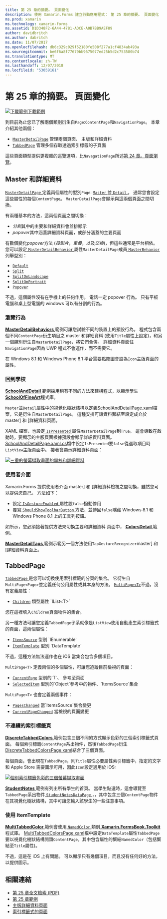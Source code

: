 ```yaml
---
title: 第 25 章的摘要。 頁面變化
description: 使用 Xamarin.Forms 建立行動應用程式： 第 25 章的摘要。 頁面變化
ms.prod: xamarin
ms.technology: xamarin-forms
ms.assetid: D1D348F2-6A44-4781-ADCE-A0B7BB9AEF89
author: davidbritch
ms.author: dabritch
ms.date: 11/07/2017
ms.openlocfilehash: db6c329c029f52180fe508f277a1cf4834ab493a
ms.sourcegitcommit: be6f6a8f77679bb9675077ed25b5d2c753580b74
ms.translationtype: MT
ms.contentlocale: zh-TW
ms.lasthandoff: 12/07/2018
ms.locfileid: "53059161"
---
```

# <a name="summary-of-chapter-25-page-varieties"></a>第 25 章的摘要。 頁面變化

[![下載範例](~/media/shared/download.png)下載範例](https://github.com/xamarin/xamarin-forms-book-samples/tree/master/Chapter25)

到目前為止您已了解兩個類別衍生自`Page`:`ContentPage`和`NavigationPage`。 本章介紹其他兩個：

- [`MasterDetailPage`](xref:Xamarin.Forms.MasterDetailPage) 管理兩個頁面、 主版和詳細資料
- [`TabbedPage`](xref:Xamarin.Forms.TabbedPage) 管理多個存取透過索引標籤的子頁面

這些頁面類型提供更複雜的巡覽選項，比`NavagationPage`所述[第 24 章。頁面瀏覽](~/xamarin-forms/creating-mobile-apps-xamarin-forms/summaries/chapter24.md)。

## <a name="master-and-detail"></a>Master 和詳細資料

[ `MasterDetailPage` ](xref:Xamarin.Forms.MasterDetailPage)定義兩個屬性的型別`Page`: [ `Master` ](xref:Xamarin.Forms.MasterDetailPage.Master)並[ `Detail` ](xref:Xamarin.Forms.MasterDetailPage.Detail)。 通常您會設定這些屬性的每個`ContentPage`。 `MasterDetailPage`會顯示與這兩個頁面之間切換。

有兩種基本的方法，這兩個頁面之間切換：

- *分割*其中的主要和詳細資料會並排顯示
- *popover*其中涵蓋詳細資料頁面，或部分涵蓋的主要頁面

有數個變化*popover*方法 (*投影片*，*重疊*，以及*交換*)，但這些通常是平台相依。 您可以設定[ `MasterDetailBehavior` ](xref:Xamarin.Forms.MasterDetailPage.MasterBehavior)屬性`MasterDetailPage`成員[ `MasterBehavior` ](xref:Xamarin.Forms.MasterBehavior)列舉型別：

- [`Default`](xref:Xamarin.Forms.MasterBehavior.Default)
- [`Split`](xref:Xamarin.Forms.MasterBehavior.Split)
- [`SplitOnLandscape`](xref:Xamarin.Forms.MasterBehavior.SplitOnLandscape)
- [`SplitOnPortrait`](xref:Xamarin.Forms.MasterBehavior.SplitOnPortrait)
- [`Popover`](xref:Xamarin.Forms.MasterBehavior.Popover)

不過，這個屬性沒有在手機上的任何作用。 電話一定 popover 行為。 只有平板電腦和桌上型電腦的 windows 可以有分割的行為。

### <a name="exploring-the-behaviors"></a>瀏覽行為

[ **MasterDetailBehaviors** ](https://github.com/xamarin/xamarin-forms-book-samples/tree/master/Chapter25/MasterDetailBehaviors)範例可讓您試驗不同的裝置上的預設行為。 程式包含兩個不同`ContentPage`衍生項目之 master 和詳細資料 (使用`Title`屬性上設定)，和另一個類別衍生自`MasterDetailPage`，將它們合併。 詳細資料頁面住`NavigationPage`因為 UWP 程式不會運作，而不需要它。

在 Windows 8.1 和 Windows Phone 8.1 平台需要點陣圖會設為`Icon`主版頁面的屬性。

### <a name="back-to-school"></a>回到學校

[ **SchoolAndDetail** ](https://github.com/xamarin/xamarin-forms-book-samples/tree/master/Chapter25/SchoolAndDetail)範例採用稍有不同的方法來建構程式，以顯示學生[ **SchoolOfFineArt**](https://github.com/xamarin/xamarin-forms-book-samples/tree/master/Libraries/SchoolOfFineArt)程式庫。

`Master`並`Detail`屬性中的視覺化樹狀結構以定義[SchoolAndDetailPage.xaml](https://github.com/xamarin/xamarin-forms-book-samples/blob/master/Chapter25/SchoolAndDetail/SchoolAndDetail/SchoolAndDetail/SchoolAndDetailPage.xaml)檔案，它是衍生自`MasterDetailPage`。 這種安排可讓資料繫結至設定成介於 master] 和 [詳細資料頁面。

XAML 檔案，也設定[ `IsPresented` ](xref:Xamarin.Forms.MasterDetailPage.IsPresented)屬性`MasterDetailPage`到`True`。 這會導致在啟動時，要顯示的主版頁面根據預設會顯示詳細資料頁面。 [SchoolAndDetailPage.xaml.cs](https://github.com/xamarin/xamarin-forms-book-samples/blob/master/Chapter25/SchoolAndDetail/SchoolAndDetail/SchoolAndDetail/SchoolAndDetailPage.xaml.cs)檔中設定`IsPresented`要`false`從選取項目時`ListView`主版頁面中。 接著會顯示詳細資料頁面：

[![三重的螢幕擷取畫面的學校和詳細資料](images/ch25fg09-small.png "詳細資料頁面上，從 MasterDetailPage")](images/ch25fg09-large.png#lightbox "MasterDetailPage 從詳細資料頁面")

### <a name="your-own-user-interface"></a>使用者介面

Xamarin.Forms 提供使用者介面 master] 和 [詳細資料檢視之間切換，雖然您可以提供您自己。 方法如下：

- 設定[ `IsGestureEnabled` ](xref:Xamarin.Forms.MasterDetailPage.IsGestureEnabled)屬性設`false`撥動停用
- 覆寫[ `ShouldShowToolbarButton` ](xref:Xamarin.Forms.MasterDetailPage.ShouldShowToolbarButton)方法，並傳回`false`隱藏 Windows 8.1 和 Windows Phone 8.1 上的工具列按鈕。

如所示，您必須接著提供方法來切換主要和詳細資料 頁面中， [ **ColorsDetail** ](https://github.com/xamarin/xamarin-forms-book-samples/tree/master/Chapter25/ColorsDetails)範例。

[ **MasterDetailTaps** ](https://github.com/xamarin/xamarin-forms-book-samples/tree/master/Chapter25/MasterDetailTaps)範例示範另一個方法使用`TapGestureRecognizer`master] 和 [詳細資料頁面上。

## <a name="tabbedpage"></a>TabbedPage

[ `TabbedPage` ](xref:Xamarin.Forms.TabbedPage)是您可以切換使用索引標籤的分頁的集合。 它衍生自`MultiPage<Page>`並定義任何公用屬性或其本身的方法。 [`MultiPage<T>`](xref:Xamarin.Forms.MultiPage`1)不過，沒有定義屬性：

- [`Children`](xref:Xamarin.Forms.MultiPage`1.Children) 類型屬性 `IList<T>`

您在這裡填入`Children`頁面物件的集合。

另一種方法可讓您定義`TabbedPage`子系就像是`ListView`使用自動產生索引標籤式的頁面，這兩個屬性：

- [`ItemsSource`](xref:Xamarin.Forms.MultiPage`1.ItemsSource) 型別 `IEnumerable`
- [`ItemTemplate`](xref:Xamarin.Forms.MultiPage`1.ItemTemplate) 型別 `DataTemplate`

不過，這種方法無法運作也在 iOS 當集合包含多個項目。

`MultiPage<T>` 定義兩個的多個屬性，可讓您追蹤目前檢視的頁面：

- [`CurrentPage`](xref:Xamarin.Forms.MultiPage`1.CurrentPage) 型別的`T`、 參考至頁面
- [`SelectedItem`](xref:Xamarin.Forms.MultiPage`1.SelectedItem) 型別的`Object`參考中的物件、`ItemsSource`集合

`MultiPage<T>` 也會定義兩個事件：

- [`PagesChanged`](xref:Xamarin.Forms.MultiPage`1.PagesChanged) 當`ItemsSource`集合變更
- [`CurrentPageChanged`](xref:Xamarin.Forms.MultiPage`1.CurrentPageChanged) 當檢視的頁面變更

### <a name="discrete-tab-pages"></a>不連續的索引標籤頁

[ **DiscreteTabbedColors** ](https://github.com/xamarin/xamarin-forms-book-samples/tree/master/Chapter25/DiscreteTabbedColors)範例包含三個不同的方式顯示色彩的三個索引標籤式頁面。 每個索引標籤`ContentPage`系出物件，然後`TabbedPage`衍生[DiscreteTabbedColorsPage.xaml](https://github.com/xamarin/xamarin-forms-book-samples/blob/master/Chapter25/DiscreteTabbedColors/DiscreteTabbedColors/DiscreteTabbedColors/DiscreteTabbedColorsPage.xaml)結合了三個頁面。

每個頁面，會出現在`TabbedPage`，則`Title`屬性必要屬性索引標籤中，指定的文字和 Apple Store 需要圖示可用，因此`Icon`設定適用於 iOS:

[![個別索引標籤色彩的三個螢幕擷取畫面](images/ch25fg13-small.png "TabbedPage")](images/ch25fg13-large.png#lightbox "TabbedPage")

[ **StudentNotes** ](https://github.com/xamarin/xamarin-forms-book-samples/tree/master/Chapter25/StudentNotes)範例有列出所有學生的首頁。 當學生點選時，這會導覽至`TabbedPage`系出物件[ `StudentNotesDataPage` ](https://github.com/xamarin/xamarin-forms-book-samples/blob/master/Chapter25/StudentNotes/StudentNotes/StudentNotes/StudentNotesDataPage.xaml)，，其中包含三個`ContentPage`物件在其視覺化樹狀結構，其中可讓您輸入該學生的一些注意事項。

### <a name="using-an-itemtemplate"></a>使用 ItemTemplate

[ **MultiTabbedColor** ](https://github.com/xamarin/xamarin-forms-book-samples/tree/master/Chapter25/MultiTabbedColors)範例會使用[ `NamedColor` ](https://github.com/xamarin/xamarin-forms-book-samples/blob/master/Libraries/Xamarin.FormsBook.Toolkit/Xamarin.FormsBook.Toolkit/NamedColor.cs)類別[ **Xamarin.FormsBook.Toolkit**](https://github.com/xamarin/xamarin-forms-book-samples/tree/master/Libraries/Xamarin.FormsBook.Toolkit)程式庫。 [MultiTabbedColorsPage.xaml](https://github.com/xamarin/xamarin-forms-book-samples/blob/master/Chapter25/MultiTabbedColors/MultiTabbedColors/MultiTabbedColors/MultiTabbedColorsPage.xaml)檔中設定`DataTemplate`屬性`TabbedPage`要以視覺化樹狀結構開頭`ContentPage`，其中包含屬性的繫結`NamedColor`（包括繫結至`Title`屬性)。

不過，這是在 iOS 上有問題。 可以顯示只有幾個項目，而且沒有任何好的方法，以提供圖示。



## <a name="related-links"></a>相關連結

- [第 25 章全文檢索 (PDF)](https://download.xamarin.com/developer/xamarin-forms-book/XamarinFormsBook-Ch25-Apr2016.pdf)
- [第 25 章範例](https://github.com/xamarin/xamarin-forms-book-samples/tree/master/Chapter25)
- [主版詳細資料頁面](~/xamarin-forms/app-fundamentals/navigation/master-detail-page.md)
- [索引標籤式的頁面](~/xamarin-forms/app-fundamentals/navigation/tabbed-page.md)

